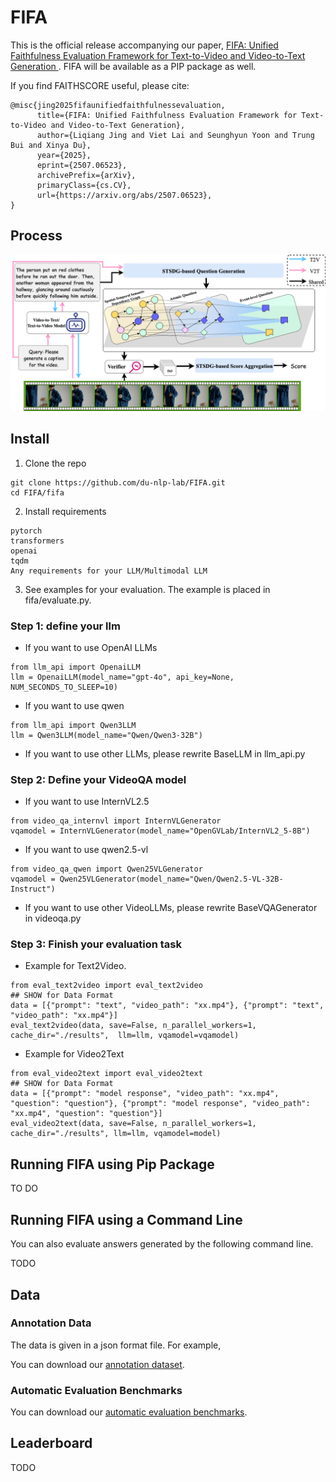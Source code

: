 # FIFA


This is the official release accompanying our paper, [FIFA: Unified Faithfulness Evaluation Framework for Text-to-Video and Video-to-Text Generation
](https://arxiv.org/abs/2507.06523). FIFA will be available as a PIP package as well.

If you find FAITHSCORE useful, please cite:
```
@misc{jing2025fifaunifiedfaithfulnessevaluation,
      title={FIFA: Unified Faithfulness Evaluation Framework for Text-to-Video and Video-to-Text Generation}, 
      author={Liqiang Jing and Viet Lai and Seunghyun Yoon and Trung Bui and Xinya Du},
      year={2025},
      eprint={2507.06523},
      archivePrefix={arXiv},
      primaryClass={cs.CV},
      url={https://arxiv.org/abs/2507.06523}, 
}
```

## Process
![FIFA process](method.png)


## Install

1. Clone the repo
```
git clone https://github.com/du-nlp-lab/FIFA.git
cd FIFA/fifa
```
2. Install requirements
```
pytorch
transformers
openai
tqdm
Any requirements for your LLM/Multimodal LLM
```
3. See examples for your evaluation. The example is placed in fifa/evaluate.py.

### Step 1: define your llm
- If you want to use OpenAI LLMs
```
from llm_api import OpenaiLLM
llm = OpenaiLLM(model_name="gpt-4o", api_key=None, NUM_SECONDS_TO_SLEEP=10)
```

- If you want to use qwen
```
from llm_api import Qwen3LLM
llm = Qwen3LLM(model_name="Qwen/Qwen3-32B")
```


- If you want to use other LLMs, please rewrite BaseLLM in llm_api.py

### Step 2: Define your VideoQA model

- If you want to use InternVL2.5
```
from video_qa_internvl import InternVLGenerator
vqamodel = InternVLGenerator(model_name="OpenGVLab/InternVL2_5-8B")
```


- If you want to use qwen2.5-vl
```
from video_qa_qwen import Qwen25VLGenerator
vqamodel = Qwen25VLGenerator(model_name="Qwen/Qwen2.5-VL-32B-Instruct")
```

- If you want to use other VideoLLMs, please rewrite BaseVQAGenerator in videoqa.py

### Step 3: Finish your evaluation task

- Example for Text2Video.
```
from eval_text2video import eval_text2video
## SHOW for Data Format
data = [{"prompt": "text", "video_path": "xx.mp4"}, {"prompt": "text", "video_path": "xx.mp4"}]
eval_text2video(data, save=False, n_parallel_workers=1, cache_dir="./results",  llm=llm, vqamodel=vqamodel)
```

- Example for Video2Text
```
from eval_video2text import eval_video2text
## SHOW for Data Format
data = [{"prompt": "model response", "video_path": "xx.mp4", "question": "question"}, {"prompt": "model response", "video_path": "xx.mp4", "question": "question"}]
eval_video2text(data, save=False, n_parallel_workers=1, cache_dir="./results", llm=llm, vqamodel=model)
```



## Running FIFA using Pip Package
TO DO

## Running FIFA using a Command Line
You can also evaluate answers generated by the following command line.

TODO

## Data
### Annotation Data
The data is given in a json format file. For example, 


You can download our [annotation dataset]().



### Automatic Evaluation Benchmarks
You can download our [automatic evaluation benchmarks]().

## Leaderboard
TODO
